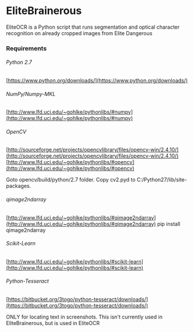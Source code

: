 EliteBrainerous
==============
EliteOCR is a Python script that runs segmentation and optical character recognition on already cropped images from Elite Dangerous


### Requirements

###### Python 2.7 
[https://www.python.org/downloads/](https://www.python.org/downloads/)


###### NumPy/Numpy-MKL
[http://www.lfd.uci.edu/~gohlke/pythonlibs/#numpy](http://www.lfd.uci.edu/~gohlke/pythonlibs/#numpy)


###### OpenCV 
[http://sourceforge.net/projects/opencvlibrary/files/opencv-win/2.4.10/](http://sourceforge.net/projects/opencvlibrary/files/opencv-win/2.4.10/) 
[http://www.lfd.uci.edu/~gohlke/pythonlibs/#opencv](http://www.lfd.uci.edu/~gohlke/pythonlibs/#opencv) 

Goto opencv/build/python/2.7 folder. 
Copy cv2.pyd to C:/Python27/lib/site-packages.


###### qimage2ndarray 
[http://www.lfd.uci.edu/~gohlke/pythonlibs/#qimage2ndarray](http://www.lfd.uci.edu/~gohlke/pythonlibs/#qimage2ndarray)
pip install qimage2ndarray 


###### Scikit-Learn
[http://www.lfd.uci.edu/~gohlke/pythonlibs/#scikit-learn](http://www.lfd.uci.edu/~gohlke/pythonlibs/#scikit-learn)



###### Python-Tesseract 

[https://bitbucket.org/3togo/python-tesseract/downloads/](https://bitbucket.org/3togo/python-tesseract/downloads/)

ONLY for locating text in screenshots. This isn't currently used in EliteBrainerous, but is used in EliteOCR


